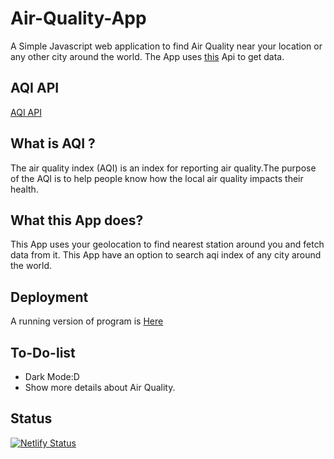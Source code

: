 # Air-Quality-App
A Simple Javascript web application to find Air Quality near your location or any other city around the world. The App uses [this](https://aqicn.org/api/) Api to get data.

## AQI API 
[AQI API](https://aqicn.org/data-platform/token-confirm/74a44847-07ca-47ad-903f-1e466cfe3bc3)

## What is AQI ?
The air quality index (AQI) is an index for reporting air quality.The purpose of the AQI is to help people know how the local air quality impacts their health. 

## What this App does?
This App uses your geolocation to find nearest station around you and fetch data from it.
This App have an option to search aqi index of any city around the world.

## Deployment
A running version of program is [Here](https://find-aqi.netlify.app/)

## To-Do-list
* Dark Mode:D
* Show more details about Air Quality.

## Status
[![Netlify Status](https://api.netlify.com/api/v1/badges/4b536f8f-9234-4c82-8aba-880bb157af2a/deploy-status)](https://app.netlify.com/sites/find-aqi/deploys)
